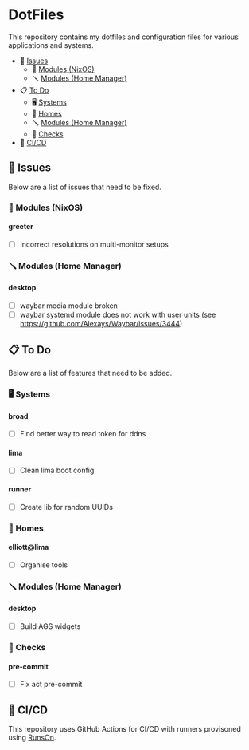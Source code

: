 # DotFiles

This repository contains my dotfiles and configuration files for various applications and systems.

- :bug: [Issues](#bug-issues)
    - :wrench: [Modules (NixOS)](#wrench-modules-(nixos))
    - :screwdriver: [Modules (Home Manager)](#screwdriver-modules-(home-manager))
- :clipboard: [To Do](#clipboard-todo)
    - :desktop_computer: [Systems](#desktop_computer-systems-1)
    - :house_with_garden: [Homes](#house_with_garden-homes-1)
    - :screwdriver: [Modules (Home Manager)](#screwdriver-modules-(home-manager)-1)
    - :test_tube: [Checks](#test_tube-checks-1)
- :rocket: [CI/CD](#rocket-cicd)

## :bug: Issues

Below are a list of issues that need to be fixed.

### :wrench: Modules (NixOS)

#### **greeter**
- [ ] Incorrect resolutions on multi-monitor setups

### :screwdriver: Modules (Home Manager)

#### **desktop**
- [ ] waybar media module broken
- [ ] waybar systemd module does not work with user units (see https://github.com/Alexays/Waybar/issues/3444)

## :clipboard: To Do

Below are a list of features that need to be added.

### :desktop_computer: Systems

#### **broad**
- [ ] Find better way to read token for ddns

#### **lima**
- [ ] Clean lima boot config

#### **runner**
- [ ] Create lib for random UUIDs

### :house_with_garden: Homes

#### **elliott@lima**
- [ ] Organise tools

### :screwdriver: Modules (Home Manager)

#### **desktop**
- [ ] Build AGS widgets

### :test_tube: Checks

#### **pre-commit**
- [ ] Fix act pre-commit

## :rocket: CI/CD

This repository uses GitHub Actions for CI/CD with runners provisoned using [RunsOn](https://runs-on.com).
